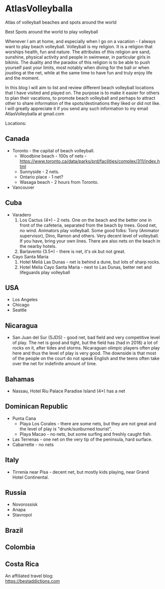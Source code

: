 # AtlasVolleyballa
Atlas of volleyball beaches and spots around the world

Best Spots around the world to play volleyball

Whenever I am at home, and especially when I go on a vacation - I always want to play beach volleyball.
Volleyball is my religion. It is a religion that worships health, fun and nature. The attributes of this religion are sand, sunshine, physical activity and people in swimwear, in particular girls in bikinis. The duality and the paradox of this religion is to be able to push yourself past your limits, most notably when diving for the ball or when jousting at the net, while at the same time to have fun and truly enjoy life and the moment.

In this blog I will aim to list and review different beach volleyball locations that I have visited and played on. The purpose is to make it easier for others to plan their vacations, to promote beach volleyball and perhaps to attract other to share information of the spots/destinations they liked or did not like. I will greatly appreciate it if you send any such information to my email AtlasVolleyballa at gmail.com

Locations:
## Canada
* Toronto - the capital of beach volleyball.
    * Woodbine beach - 100s of nets - https://www.toronto.ca/data/parks/prd/facilities/complex/311/index.html
    * Sunnyside - 2 nets.
    * Ontario place - 1 net?
    * Wasaga beach - 2 hours from Toronto.
* Vancouver
## Cuba
* Varadero
    1. Los Cactus (4*) - 2 nets. One on the beach and the better one in front of the cafeteria, separated from the beach by trees. Good net, no wind. Animators play volleyball. Some good folks: Tony (Animator supervisor), Dino, Ramon and others. Very decent level of volleyball. If you have, bring your own lines. There are also nets on the beach in the nearby hotels.
    2. Barlavento (3.5*) - there is net, it's ok but not great.
* Cayo Santa Maria
    1. Hotel Meliá Las Dunas - net is behind a dune, but lots of sharp rocks.
    2. Hotel Melia Cayo Santa Maria - next to Las Dunas, better net and lifeguards play volleyball
## USA
* Los Angeles
* Chicago
* Seattle
## Nicaragua
* San Juan del Sur (SJDS) - good net, bad field and very competitive level of play. The net is good and tight, but the field has (had in 2018) a lot of rocks on it, after tides and storms. Nicaraguan olimpic players often play here and thus the level of play is very good. The downside is that most of the people on the court do not speak English and the teens often take over the net for indefinite amount of time.
## Bahamas
* Nassau, Hotel Riu Palace Paradise Island (4*) has a net
## Dominican Republic
* Punta Cana
    * Playa Los Corales - there are some nets, but they are not great and the level of play is "drunk/sunburned tourist".
    * Playa Macao - no nets, but some surfing and freshly caught fish.
* Las Terrenas - one net on the very tip of the peninsula, hard surface.
* Cabarrette - no nets
## Italy
* Tirrenia near Pisa - decent net, but mostly kids playing, near Grand Hotel Continental.
## Russia
* Novorossisk
* Anapa
* Stavropol
## Brazil
## Colombia
## Costa Rica


An affiliated travel blog:  
https://bestaddictions.com

